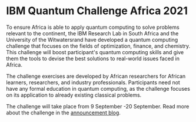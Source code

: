 # IBM Quantum Challenge Africa 2021
To ensure Africa is able to apply quantum computing to solve problems relevant to the continent, the IBM Research Lab in South Africa and the University of the Witwatersrand have developed a quantum computing challenge that focuses on the fields of optimization, finance, and chemistry. This challenge will boost participant's quantum computing skills and give them the tools to devise the best solutions to real-world issues faced in Africa.

The challenge exercises are developed by African researchers for African learners, researchers, and industry professionals. Participants need not have any formal education in quantum computing, as the challenge focuses on its application to already existing classical problems.

The challenge will take place from 9 September -20 September. Read more about the challenge in the [announcement blog](https://medium.com/qiskit/ibm-quantum-challenge-africa-how-african-researchers-are-building-a-quantum-community-from-the-5e524f623a99).
